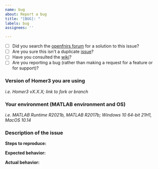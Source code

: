 ```yaml
---
name: bug
about: Report a bug
title: "[BUG]: "
labels: bug
assignees: ''

---
```


* [ ] Did you search the [openfnirs forum](https://openfnirs.org/community/homer3-forum/) for a solution to this issue?
* [ ] Are you sure this isn't a duplicate [issue](https://github.com/BUNPC/Homer3/issues)?
* [ ] Have you consulted the [wiki](https://github.com/BUNPC/Homer3/wiki)?
* [ ] Are you reporting a bug (rather than making a request for a feature or for support)?

### Version of Homer3 you are using
*i.e. Homer3 vX.X.X; link to fork or branch*

### Your environment (MATLAB environment and OS)
*i.e. MATLAB Runtime R2021b, MATLAB R2017b; Windows 10 64-bit 21H1, MacOS 10.14*

### Description of the issue

**Steps to reproduce:**

**Expected behavior:**

**Actual behavior:**
